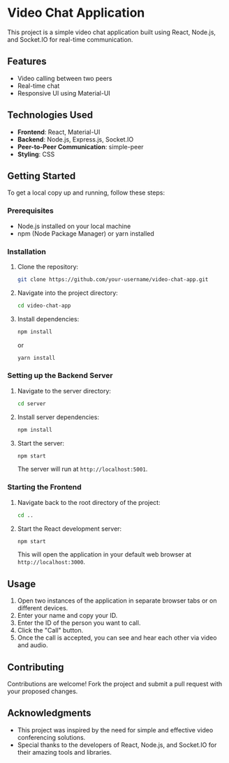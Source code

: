 # Video Chat Application

This project is a simple video chat application built using React, Node.js, and Socket.IO for real-time communication.

## Features

- Video calling between two peers
- Real-time chat
- Responsive UI using Material-UI

## Technologies Used

- **Frontend**: React, Material-UI
- **Backend**: Node.js, Express.js, Socket.IO
- **Peer-to-Peer Communication**: simple-peer
- **Styling**: CSS

## Getting Started

To get a local copy up and running, follow these steps:

### Prerequisites

- Node.js installed on your local machine
- npm (Node Package Manager) or yarn installed

### Installation

1. Clone the repository:

   ```bash
   git clone https://github.com/your-username/video-chat-app.git
   ```

2. Navigate into the project directory:

   ```bash
   cd video-chat-app
   ```

3. Install dependencies:

   ```bash
   npm install
   ```

   or

   ```bash
   yarn install
   ```

### Setting up the Backend Server

1. Navigate to the server directory:

   ```bash
   cd server
   ```

2. Install server dependencies:

   ```bash
   npm install
   ```

3. Start the server:

   ```bash
   npm start
   ```

   The server will run at `http://localhost:5001`.

### Starting the Frontend

1. Navigate back to the root directory of the project:

   ```bash
   cd ..
   ```

2. Start the React development server:

   ```bash
   npm start
   ```

   This will open the application in your default web browser at `http://localhost:3000`.

## Usage

1. Open two instances of the application in separate browser tabs or on different devices.
2. Enter your name and copy your ID.
3. Enter the ID of the person you want to call.
4. Click the "Call" button.
5. Once the call is accepted, you can see and hear each other via video and audio.

## Contributing

Contributions are welcome! Fork the project and submit a pull request with your proposed changes.

## Acknowledgments

- This project was inspired by the need for simple and effective video conferencing solutions.
- Special thanks to the developers of React, Node.js, and Socket.IO for their amazing tools and libraries.